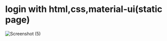 # login with html,css,material-ui(static page)


![Screenshot (5)](https://user-images.githubusercontent.com/38646387/133737286-42bf9902-0016-41d9-84ef-2a87fa3c5643.png)
